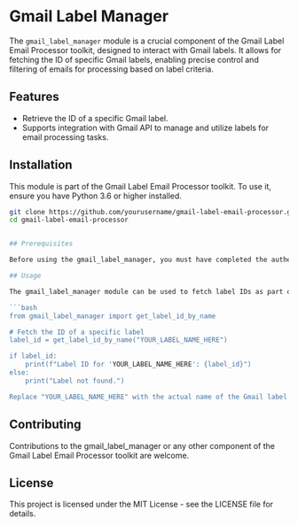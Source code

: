 # Gmail Label Manager

The `gmail_label_manager` module is a crucial component of the Gmail Label Email Processor toolkit, designed to interact with Gmail labels. It allows for fetching the ID of specific Gmail labels, enabling precise control and filtering of emails for processing based on label criteria.

## Features

- Retrieve the ID of a specific Gmail label.
- Supports integration with Gmail API to manage and utilize labels for email processing tasks.

## Installation

This module is part of the Gmail Label Email Processor toolkit. To use it, ensure you have Python 3.6 or higher installed.

```bash
git clone https://github.com/yourusername/gmail-label-email-processor.git
cd gmail-label-email-processor


## Prerequisites

Before using the gmail_label_manager, you must have completed the authentication setup provided by gmail_api_auth.py, including obtaining a credentials.json file from the Google Developer Console and ensuring it is placed in the project root.

## Usage

The gmail_label_manager module can be used to fetch label IDs as part of email processing workflows. Here's a simple example:

```bash
from gmail_label_manager import get_label_id_by_name

# Fetch the ID of a specific label
label_id = get_label_id_by_name("YOUR_LABEL_NAME_HERE")

if label_id:
    print(f"Label ID for 'YOUR_LABEL_NAME_HERE': {label_id}")
else:
    print("Label not found.")

Replace "YOUR_LABEL_NAME_HERE" with the actual name of the Gmail label you wish to manage.
```

## Contributing

Contributions to the gmail_label_manager or any other component of the Gmail Label Email Processor toolkit are welcome.

## License

This project is licensed under the MIT License - see the LICENSE file for details.